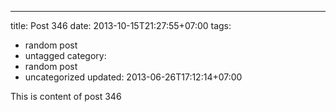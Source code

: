 ---
title: Post 346
date: 2013-10-15T21:27:55+07:00
tags:
  - random post
  - untagged
category:
  - random post
  - uncategorized
updated: 2013-06-26T17:12:14+07:00

This is content of post 346